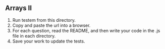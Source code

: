 ## Arrays II

1. Run testem from this directory.
2. Copy and paste the url into a browser.
3. For each question, read the README, and then write your code in the .js
   file in each directory.
4. Save your work to update the tests.
